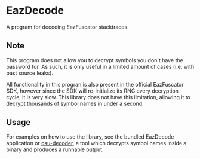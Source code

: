 # EazDecode
A program for decoding EazFuscator stacktraces.

## Note
This program does not allow you to decrypt symbols you don't have the password for. As such, it is only useful in a limited amount of cases (i.e. with past source leaks).

All functionality in this progran is also present in the official EazFuscator SDK, however since the SDK will re-initialize its RNG every decryption cycle, it is very slow. This library does not have this limitation, allowing it to decrypt thousands of symbol names in under a second.

## Usage
For examples on how to use the library, see the bundled EazDecode application or [osu-decoder](https://github.com/HoLLy-HaCKeR/osu-decoder), a tool which decrypts symbol names inside a binary and produces a runnable output.
